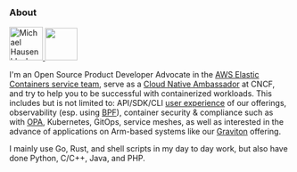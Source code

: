 ### About

<a href="https://dev.to/mhausenblas">
  <img src="https://d2fltix0v2e0sb.cloudfront.net/dev-badge.svg" alt="Michael Hausenblas's DEV Profile" height="60">
</a> 
<a href="https://stackoverflow.com/users/396567/michael-hausenblas"><img src="https://stackoverflow.com/users/flair/396567.png" height="58"></a>

I'm an Open Source Product Developer Advocate in the [AWS Elastic Containers service team](https://aws.amazon.com/containers/), serve as a [Cloud Native Ambassador](https://www.cncf.io/people/ambassadors/) at CNCF, and try to help you to be successful with containerized workloads. This includes but is not limited to: API/SDK/CLI [user experience](https://ux.aws-cloud.dev/) of our offerings, observability (esp. using [BPF](https://ebpf.io/)), container security & compliance such as with [OPA](https://www.openpolicyagent.org/), Kubernetes, GitOps, service meshes, as well as interested in the advance of applications on Arm-based systems like our [Graviton](https://aws.amazon.com/ec2/graviton/) offering.

I mainly use Go, Rust, and shell scripts in my day to day work, but also have done Python, C/C++, Java, and PHP.


